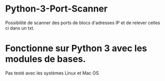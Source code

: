# Python-3-Port-Scanner
Possibilité de scanner des ports de blocs d'adresses IP et de relever celles ci dans un txt.
# Fonctionne sur Python 3 avec les modules de bases.
Pas testé avec les systèmes Linux et Mac OS
